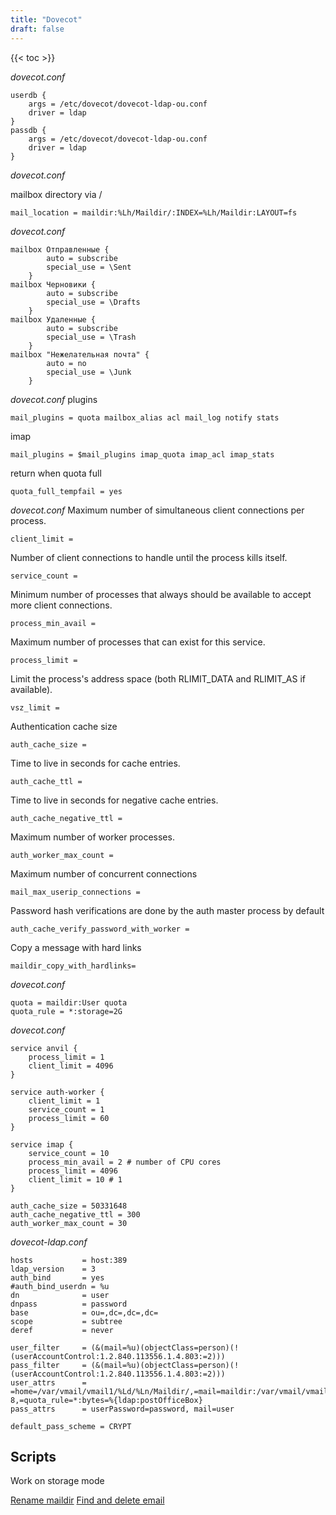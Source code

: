```yaml
---
title: "Dovecot"
draft: false
---
```


{{< toc >}}

_dovecot.conf_

```text
userdb {
    args = /etc/dovecot/dovecot-ldap-ou.conf
    driver = ldap
}
passdb {
    args = /etc/dovecot/dovecot-ldap-ou.conf
    driver = ldap
}
```

_dovecot.conf_

mailbox directory via /
``` text
mail_location = maildir:%Lh/Maildir/:INDEX=%Lh/Maildir:LAYOUT=fs
```

_dovecot.conf_

```text
mailbox Отправленные {
        auto = subscribe
        special_use = \Sent
    }
mailbox Черновики {
        auto = subscribe
        special_use = \Drafts
    }
mailbox Удаленные {
        auto = subscribe
        special_use = \Trash
    }
mailbox "Нежелательная почта" {
        auto = no
        special_use = \Junk
    }
```

_dovecot.conf_
plugins

```text
mail_plugins = quota mailbox_alias acl mail_log notify stats
```

imap

```text
mail_plugins = $mail_plugins imap_quota imap_acl imap_stats
```

return when quota full

```text
quota_full_tempfail = yes
```

_dovecot.conf_
Maximum number of simultaneous client connections per process.

```text
client_limit =
```

Number of client connections to handle until the process kills itself.

```text
service_count =
```

Minimum number of processes that always should be available to accept more client connections.

```text
process_min_avail =
```

Maximum number of processes that can exist for this service.

```text
process_limit =
```

Limit the process's address space (both RLIMIT_DATA and RLIMIT_AS if available).

```text
vsz_limit =
```

Authentication cache size

```text
auth_cache_size =
```

Time to live in seconds for cache entries.

```text
auth_cache_ttl =
```

Time to live in seconds for negative cache entries.

```text
auth_cache_negative_ttl =
```

Maximum number of worker processes.

```text
auth_worker_max_count =
```

Maximum number of concurrent connections

```text
mail_max_userip_connections =
```

Password hash verifications are done by the auth master process by default

```text
auth_cache_verify_password_with_worker =
```

Copy a message with hard links

```text
maildir_copy_with_hardlinks=
```

_dovecot.conf_

```text
quota = maildir:User quota
quota_rule = *:storage=2G
```

_dovecot.conf_

```text
service anvil {
    process_limit = 1
    client_limit = 4096
}

service auth-worker {
    client_limit = 1
    service_count = 1
    process_limit = 60
}

service imap {
    service_count = 10
    process_min_avail = 2 # number of CPU cores
    process_limit = 4096
    client_limit = 10 # 1
}
```

```text
auth_cache_size = 50331648
auth_cache_negative_ttl = 300
auth_worker_max_count = 30
```

_dovecot-ldap.conf_

```text
hosts           = host:389
ldap_version    = 3
auth_bind       = yes
#auth_bind_userdn = %u
dn              = user
dnpass          = password
base            = ou=,dc=,dc=,dc=
scope           = subtree
deref           = never

user_filter     = (&(mail=%u)(objectClass=person)(!(userAccountControl:1.2.840.113556.1.4.803:=2)))
pass_filter     = (&(mail=%u)(objectClass=person)(!(userAccountControl:1.2.840.113556.1.4.803:=2)))
user_attrs      = =home=/var/vmail/vmail1/%Ld/%Ln/Maildir/,=mail=maildir:/var/vmail/vmail1/%Ld/%Ln/Maildir/:UTF-8,=quota_rule=*:bytes=%{ldap:postOfficeBox}
pass_attrs      = userPassword=password, mail=user

default_pass_scheme = CRYPT
```

## Scripts

Work on storage mode

[Rename maildir](https://github.com/pgalonza/Notes-files/blob/main/dovecot/scripts/rename.py)
[Find and delete email](https://github.com/pgalonza/Notes-files/blob/main/dovecot/scripts/maildir.py)

